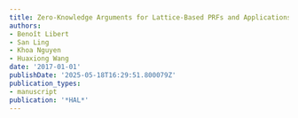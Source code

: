 ```yaml
---
title: Zero-Knowledge Arguments for Lattice-Based PRFs and Applications to E-Cash
authors:
- Benoît Libert
- San Ling
- Khoa Nguyen
- Huaxiong Wang
date: '2017-01-01'
publishDate: '2025-05-18T16:29:51.800079Z'
publication_types:
- manuscript
publication: '*HAL*'
---
```

